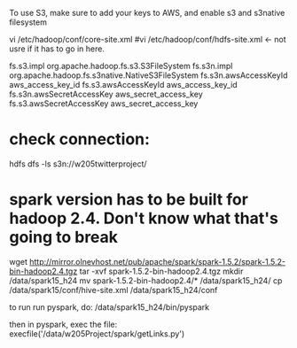 To use S3, make sure to add your keys to AWS, and enable s3 and s3native filesystem

vi /etc/hadoop/conf/core-site.xml
#vi /etc/hadoop/conf/hdfs-site.xml <- not usre if it has to go in here.


<property>
	<name>fs.s3.impl</name>
	<value>org.apache.hadoop.fs.s3.S3FileSystem</value>
</property>

<property>
	<name>fs.s3n.impl</name>
	<value>org.apache.hadoop.fs.s3native.NativeS3FileSystem</value>
</property>

<property>
	<name>fs.s3n.awsAccessKeyId</name>
	<value>aws_access_key_id</value>
</property>
<property>
	<name>fs.s3.awsAccessKeyId</name>
	<value>aws_access_key_id</value>
</property>

<property>
	<name>fs.s3n.awsSecretAccessKey</name>
	<value>aws_secret_access_key</value>
</property>
<property>
	<name>fs.s3.awsSecretAccessKey</name>
	<value>aws_secret_access_key</value>
</property>


# check connection:
hdfs dfs -ls s3n://w205twitterproject/

# spark version has to be built for hadoop 2.4. Don't know what that's going to break
wget http://mirror.olnevhost.net/pub/apache/spark/spark-1.5.2/spark-1.5.2-bin-hadoop2.4.tgz
tar -xvf spark-1.5.2-bin-hadoop2.4.tgz
mkdir /data/spark15_h24
mv spark-1.5.2-bin-hadoop2.4/* /data/spark15_h24/
cp /data/spark15/conf/hive-site.xml /data/spark15_h24/conf

to run run pyspark, do:
/data/spark15_h24/bin/pyspark

then in pyspark, exec the file:
execfile('/data/w205Project/spark/getLinks.py')



